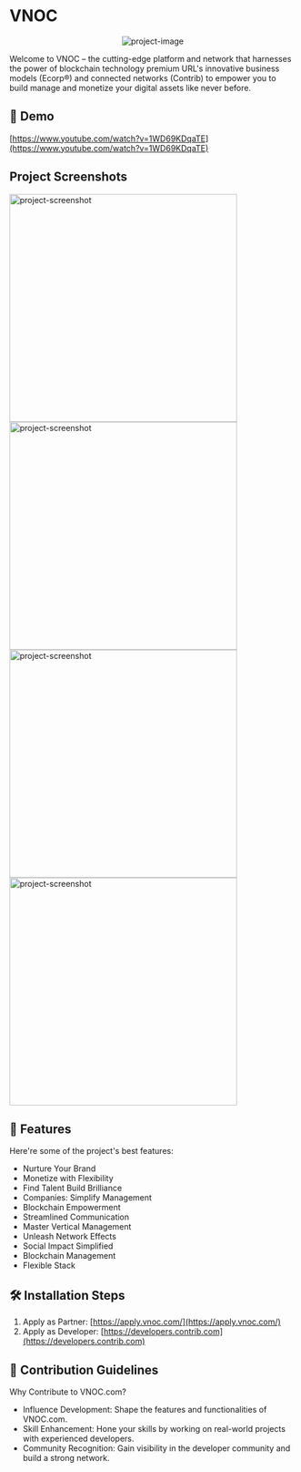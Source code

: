 # VNOC

<div align="center">
  <img src="https://www.vnoc.com/_next/image?url=%2Fimages%2Fhero%2Fvnoc-dboard1.png&w=1920&q=75" alt="project-image"/>
</div>

Welcome to VNOC – the cutting-edge platform and network that harnesses the power of blockchain technology premium URL's innovative business models (Ecorp®) and connected networks (Contrib) to empower you to build manage and monetize your digital assets like never before.

## 🚀 Demo

[https://www.youtube.com/watch?v=1WD69KDqaTE](https://www.youtube.com/watch?v=1WD69KDqaTE)

## Project Screenshots

<img src="https://www.vnoc.com/_next/image?url=%2Fimages%2Fhero%2Fvnboard_image3.png&w=1920&q=75" alt="project-screenshot" width="400" height="400"/>

<img src="https://www.vnoc.com/_next/image?url=%2Fimages%2Fhero%2Fvnboard_image4.png&w=1920&q=75" alt="project-screenshot" width="400" height="400"/>

<img src="https://www.vnoc.com/_next/image?url=%2Fimages%2Fhero%2Fvnboard_image6.png&w=1920&q=75" alt="project-screenshot" width="400" height="400"/>

<img src="https://www.vnoc.com/_next/image?url=%2Fimages%2Fhero%2Fvnboard_image8.png&w=1920&q=75" alt="project-screenshot" width="400" height="400"/>

## 🧐 Features

Here're some of the project's best features:

- Nurture Your Brand
- Monetize with Flexibility
- Find Talent Build Brilliance
- Companies: Simplify Management
- Blockchain Empowerment
- Streamlined Communication
- Master Vertical Management
- Unleash Network Effects
- Social Impact Simplified
- Blockchain Management
- Flexible Stack

## 🛠️ Installation Steps

1. Apply as Partner: [https://apply.vnoc.com/](https://apply.vnoc.com/)
2. Apply as Developer: [https://developers.contrib.com](https://developers.contrib.com)

## 🍰 Contribution Guidelines

Why Contribute to VNOC.com?

- Influence Development: Shape the features and functionalities of VNOC.com.
- Skill Enhancement: Hone your skills by working on real-world projects with experienced developers.
- Community Recognition: Gain visibility in the developer community and build a strong network.

